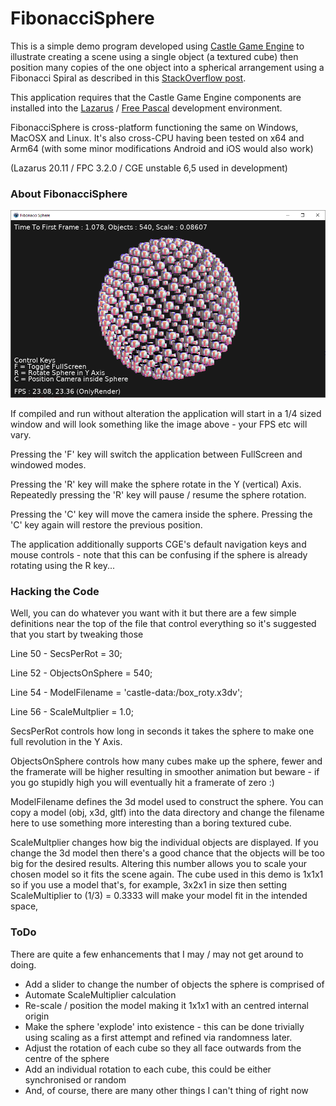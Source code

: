 # FibonacciSphere

This is a simple demo program developed using [Castle Game Engine](https://github.com/castle-engine/castle-engine) to illustrate creating a scene using a single object (a textured cube) then position many copies of the one object into a spherical arrangement using a Fibonacci Spiral as described in this [StackOverflow post](https://stackoverflow.com/questions/9600801/evenly-distributing-n-points-on-a-sphere).

This application requires that the Castle Game Engine components are installed into the [Lazarus](https://www.lazarus-ide.org/) / [Free Pascal](https://www.freepascal.org/) development environment.

FibonacciSphere is cross-platform functioning the same on Windows, MacOSX and Linux. It's also cross-CPU having been tested on x64 and Arm64 (with some minor modifications Android and iOS would also work)

(Lazarus 20.11 / FPC 3.2.0 / CGE unstable 6,5 used in development)

### About FibonacciSphere

![](img/screenshot.png)



If compiled and run without alteration the application will start in a 1/4 sized window and will look something like the image above - your FPS etc will vary.

Pressing the 'F' key will switch the application between FullScreen and windowed modes.

Pressing the 'R' key will make the sphere rotate in the Y (vertical) Axis. Repeatedly pressing the 'R' key will pause / resume the sphere rotation.

Pressing the 'C' key will move the camera inside the sphere. Pressing the 'C' key again will restore the previous position.

The application additionally supports CGE's default navigation keys and mouse controls - note that this can be confusing if the sphere is already rotating using the R key...

### Hacking the Code

Well, you can do whatever you want with it but there are a few simple definitions near the top of the file that control everything so it's suggested that you start by tweaking those

Line 50 - SecsPerRot = 30;

Line 52 - ObjectsOnSphere = 540;

Line 54 - ModelFilename = 'castle-data:/box_roty.x3dv';

Line 56 - ScaleMultplier = 1.0;

SecsPerRot controls how long in seconds it takes the sphere to make one full revolution in the Y Axis. 

ObjectsOnSphere controls how many cubes make up the sphere, fewer and the framerate will be higher resulting in smoother animation but beware - if you go stupidly high you will eventually hit a framerate of zero :)

ModelFilename defines the 3d model used to construct the sphere. You can copy a model (obj, x3d, gltf) into the data directory and change the filename here to use something more interesting than a boring textured cube.

ScaleMultplier changes how big the individual objects are displayed. If you change the 3d model then there's a good chance that the objects will be too big for the desired results. Altering this number allows you to scale your chosen model so it fits the scene again. The cube used in this demo is 1x1x1 so if you use a model that's, for example, 3x2x1 in size then setting ScaleMultiplier to (1/3) = 0.3333 will make your model fit in the intended space,

### ToDo

There are quite a few enhancements that I may / may not get around to doing.

- Add a slider to change the number of objects the sphere is comprised of
- Automate ScaleMultiplier calculation
- Re-scale / position the model making it 1x1x1 with an centred internal origin
- Make the sphere 'explode' into existence - this can be done trivially using scaling as a first attempt and refined via randomness later.
- Adjust the rotation of each cube so they all face outwards from the centre of the sphere
- Add an individual rotation to each cube, this could be either synchronised or random
- And, of course, there are many other things I can't thing of right now





